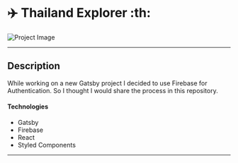 # :airplane: Thailand Explorer :th:

![Project Image](hhttps://res.cloudinary.com/dch4i7gjv/image/upload/v1648084976/thai-exp-og_defbfp.jpg)

---

## Description

While working on a new Gatsby project I decided to use Firebase for Authentication. So I thought I would share the process in this repository.

#### Technologies

- Gatsby
- Firebase
- React
- Styled Components

---

